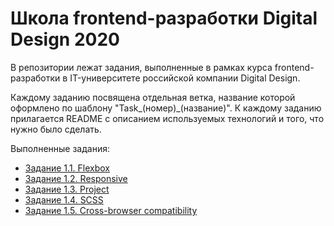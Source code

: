 # Школа frontend-разработки Digital Design 2020

<p>В репозитории лежат задания, выполненные в рамках курса frontend-разработки в IT-университете
российской компании Digital Design.</p>
<p>Каждому заданию посвящена отдельная ветка, название которой оформлено по шаблону "Task_(номер)_(название)". К каждому заданию прилагается README с описанием используемых технологий и того, что нужно было сделать.</p>
<p>Выполненные задания:
    <ul>
        <li>
            <a href="https://github.com/aakulgina/Kulgina_DigDes_FE2020/tree/Task_1_1_FlexBox">Задание 1.1. Flexbox</a>
        </li>
        <li>
            <a href="https://github.com/aakulgina/Kulgina_DigDes_FE2020/tree/Task_1_2_Responsive">Задание 1.2. Responsive</a>
        </li>
        <li>
            <a href="https://github.com/aakulgina/Kulgina_DigDes_FE2020/tree/Task_1_3_Project">Задание 1.3. Project</a>
        </li>
        <li>
            <a href="https://github.com/aakulgina/Kulgina_DigDes_FE2020/tree/Task_1_4_SCSS">Задание 1.4. SCSS</a>
        </li>
        <li>
            <a href="https://github.com/aakulgina/Kulgina_DigDes_FE2020/tree/Task_1_5_Cross-browser_compatibility">Задание 1.5. Cross-browser compatibility</a>
        </li>
    </ul>
</p>